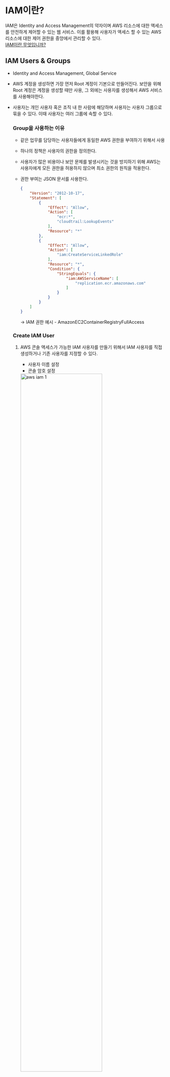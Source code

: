 # IAM이란?
IAM은 Identity and Access Management의 약자이며 AWS 리소스에 대한 액세스를 안전하게 제어할 수 있는 웹 서비스. 이를 활용해 사용자가 액세스 할 수 있는 AWS 리소스에 대한 제어 권한을 중앙에서 관리할 수 있다.     
[IAM이란 무엇입니까?](https://docs.aws.amazon.com/ko_kr/IAM/latest/UserGuide/introduction.html)

## IAM Users & Groups

- Identity and Access Management, Global Service
- AWS 계정을 생성하면 가장 먼저 Root 계정이 기본으로 만들어진다. 보안을 위해 Root 계정은 계정을 생성할 때만 사용, 그 외에는 사용자를 생성해서 AWS 서비스를 사용해야한다.
- 사용자는 개인 사용자 혹은 조직 내 한 사람에 해당하며 사용자는 사용자 그룹으로 묶을 수 있다. 이때 사용자는 여러 그룹에 속할 수 있다.
    
    ### Group을 사용하는 이유
    
    - 같은 업무를 담당하는 사용자들에게 동일한 AWS 권한을 부여하기 위해서 사용
    - 하나의 정책은 사용자의 권한을 정의한다.
    - 사용자가 많은 비용이나 보안 문제를 발생시키는 것을 방지하기 위해 AWS는 사용자에게 모든 권한을 허용하지 않으며 최소 권한의 원칙을 적용한다.
    - 권한 부여는 JSON 문서를 사용한다.
        
        ```json
        {
            "Version": "2012-10-17",
            "Statement": [
                {
                    "Effect": "Allow",
                    "Action": [
                        "ecr:*",
                        "cloudtrail:LookupEvents"
                    ],
                    "Resource": "*"
                },
                {
                    "Effect": "Allow",
                    "Action": [
                        "iam:CreateServiceLinkedRole"
                    ],
                    "Resource": "*",
                    "Condition": {
                        "StringEquals": {
                            "iam:AWSServiceName": [
                                "replication.ecr.amazonaws.com"
                            ]
                        }
                    }
                }
            ]
        }
        ```
        
        → IAM 권한 예시 - AmazonEC2ContainerRegistryFullAccess
        
    
    ### Create IAM User
    
    1. AWS 콘솔 액세스가 가능한 IAM 사용자를 만들기 위해서 IAM 사용자를 직접 생성하거나 기존 사용자를 지정할 수 있다.
        - 사용자 이름 설정
        - 콘솔 암호 설정
        
        <img src="/images/AWS_IAM_1.png" width="75%" height="75%" title="aws iam 1" alt="aws iam 1">    
        
    2. 사용자 그룹 생성
        - 사용자 그룹을 생성 후 그룹에 사용자를 추가하면 그룹이 가지고 있는 권한을 사용자가 그대로 승계한다.
        
        <img src="/images/AWS_IAM_2.png" width="75%" height="75%" title="aws iam 2" alt="aws iam 2">    
        
    3. Tag 설정
        - 사용자의 접근을 추적, 조직, 제어할 수 있도록 도와주는 정보
    4. 자격 증명 정보가 있는 csv 파일 다운로드
    
    ### Login with IAM User
    
    1. IAM 대시보드에서 AWS 계정 ID를 확인
        - 보통 AWS 계정 ID는 12자리 숫자로 되어있다.
        - 계정 별칭 혹은 Account Alias를 변경하여 사용할 수 있다.
    2. IAM 사용자로 로그인을 한다. 보통 MFA를 설정해서 사용한다.

## IAM Policies

- IAM 정책은 사용자의 권한을 정의하며 그룹 정책 혹은 인라인 정책을 사용해서 사용자에게 권한을 부여할 수 있다.
    
    ### IAM Policies Structrue
    
    ```json
    {
        "Version": "2012-10-17",
        "Statement": [
            {
                "Effect": "Allow",
                "Action": [
                    "ecr:*",
                    "cloudtrail:LookupEvents"
                ],
                "Resource": "*"
            },
            {
                "Effect": "Allow",
                "Action": [
                    "iam:CreateServiceLinkedRole"
                ],
                "Resource": "*",
                "Condition": {
                    "StringEquals": {
                        "iam:AWSServiceName": [
                            "replication.ecr.amazonaws.com"
                        ]
                    }
                }
            }
        ]
    }
    ```
    
    | 요소 | 설명 |
    | --- | --- |
    | Version | 정책 언어 버전으로 보통 “2012-10-17”을 사용한다. |
    | ID (Optional) | 정책을 식별하는 ID |
    | Statement(Required) | 하나 혹은 여러 문장 <br> Sid (Optional) : 문장의 식별자 <br> Effect : 특정 API에 접근 허용 여부 설정 <br> Principle : 특정 정책이 적용될 사용자, 계정 혹은 역할 <br> Action : Effect에 따라 허용 혹은 거부되는 API 호출 목록 <br> Resource : Action이 적용될 리소스의 목록 <br> Condition : Statement가 언제 적용될지를 결정 |
    
    ### Create Policies
    
    정책 생성은 JSON 문서를 직업 작성하는 방법도 있지만 Visual editor를 사용해서 생성할 수도 있다.
    
    ### Visual Editor
    
    1. 권한을 부여할 서비스 선택
        
        <img src="/images/AWS_IAM_3.png" width="75%" height="75%" title="aws iam 3" alt="aws iam 3">    
        
    2. 선택한 서비스에서 수행할 작업 선택
        
        <img src="/images/AWS_IAM_4.png" width="75%" height="75%" title="aws iam 4" alt="aws iam 4">    
        
    3. 작업을 수행할 리소스 선택
        1. 모든 작업
        2. 특정 작업 - ARN 지정
    4. Visual editor에서 설정한 내용은 JSON 편집기로 확인가능하다.

## IAM MFA

### Password Policy

- IAM 사용자를 생성할 때 비밀번호 정책을 설정할 수 있다.
    - 최소 길이 설정
    - 특정 문자 포함 설정 : 대소문자, 숫자, 특수 문자
    - IAM 사용자들이 비밀번호 변경 허용/금지 설정
    - 일정 기간마다 비밀번호 변경 요청 설정
    - 이전 비밀번호 사용 금지 설정

### Set Password Policy

1. 계정 설정에서 암호 정책 편집
    
    <img src="/images/AWS_IAM_5.png" width="75%" height="75%" title="aws iam 5" alt="aws iam 5">    
    
2. 사용자 지정 암호 정책 설정 및 저장
    
    <img src="/images/AWS_IAM_6.png" width="75%" height="75%" title="aws iam 6" alt="aws iam 6">    
    

### MFA

- Multi Factor Authentication - MFA 설정
    - OTP나 2단계 인증처럼 MFA는 비밀번호와 함께 추가적인 보안 장치를 사용해서 계정을 보호하는 수단
    - 계정 사용자가 소유한 물리적인 보안 장치가 필요하므로 계정이 침해당할 가능성이 현저히 낮아진다.
    - 가상 MFA 장치
        - Google Authenticatior
        - MS Authenticatior
        - Authy
    - Universal 2nd Factor - U2F Security Key
        - 보안 키를 담고 있는 USB 저장소 형태의 보안 장치
    - Hardward Key Fob MFA Deivce
        - OTP 장치
    - Hardward Key Fob MFA Deivce for AWS GovCloud

### Set MFA

1. 오른쪽 상단 내 계정을 클릭 후 보안 자격 증명 들어간다.
2. MFA 디바이스 할당 - 사용 중인 AWS 계정이어서 이미 설정되어 있다.
    
    <img src="/images/AWS_MFA_1.png" width="75%" height="75%" title="aws mfa 1" alt="aws mfa 1">    
    
3. 사용할 MFA 장치 선택 - Authenticator app
    
    <img src="/images/AWS_MFA_2.png" width="75%" height="75%" title="aws mfa 2" alt="aws mfa 2">    
    
4. 자격 증명 앱을 사용할 경우 QR를 촬영하여 장치에 계정을 추가하고 연속된 MFA 코드 2개를 입력하여 동기화한다. 
    
    <img src="/images/AWS_MFA_3.png" width="75%" height="75%" title="aws mfa 3" alt="aws mfa 3">    
    

## IAM Role

사용자의 계정에서 서비스 실행이 필요할 때 해당 서비스도 어떠한 권한이 필요하다. 이 경우에 IAM Role을 사용해서 서비스에 권한을 부여할 수 있다.

- 공통적으로 많이 사용하는 역할
    - EC2 Instance Roles
    - Lambda Function Roles
    - Roles for CloudFormation

### Create Roles

1. 엔터티 유형과 사용 사례를 선택
    
    <img src="/images/AWS_IAM_7.png" width="75%" height="75%" title="aws iam 7" alt="aws iam 7">    
    
2. 역할에 부여할 정책과 권한을 선택
3. 역할 이름 설정 후 생성

## IAM Security Tools

- IAM Credential Report (자격 증명 보고서) - 계정 수준
    - 계정에 있는 사용자와 사용자의 자격 증명 상태 포함
- IAM Access Advisor (액세스 관리자) - 사용자 수준
    - 사용자에게 부여된 서비스의 권한과 해당 서비스에 마지막으로 액세스한 시간을 확인
    - 최소 권한 원칙을 따랐을 때 도움이 되는 정보
    - 사용자가 어떠한 도구를 사용할 때 사용되지 않는 권한을 확인하여 권한을 줄일 수 있다.

### Credential Report

IAM 콘솔에서 자격 증명 보고서를 클릭하면 보고서를 다운로드 받을 수 있다.
    
    [자격 증명 보고서](./status_reports_Fri%20May%2031%202024%2017_04_47%20GMT+0900%20(한국%20표준시).csv)
    

### Access Advisor

1. 사용자를 선택한 후 액세스 관리자 탭 확인
    
    <img src="/images/AWS_IAM_8.png" width="75%" height="75%" title="aws iam 8" alt="aws iam 8">    
    
2. 가장 최근 사용한 서비스부터 확인할 수 있으며 사용된 권한과 액세스 날짜를 확인할 수 있다.

## IAM Guidelines & Best Practices

- 루트 계정은 AWS 계정을 설정할 때를 제외하고 사용하지 않는다.
- 한 개의 AWS 사용자 = 한 명의 실제 사용자
- 그룹에 권한을 부여한 후 사용자를 그룹에 추가
- 강력한 암호 정책 생성
- MFA 활성화
- AWS 서비스에 권한을 주기 위해서 역할을 사용한다.
- AWS CLI 혹은 SDK를 사용할 때 반드시 액세스 키를 만들어 사용한다.
- 계정 권한을 감사할 때는 IAM 자격 증명 보고서와 IAM 액세스 관리자를 사용한다.
- IAM 사용자와 액세스 키는 절대로 공유하지 않는다.